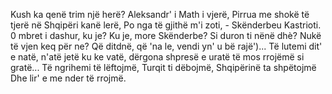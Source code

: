 Kush ka qenë trim një herë?
Aleksandr' i Math i vjerë,
Pirrua me shokë të tjerë
në Shqipëri kanë lerë,
Po nga të gjithë m'i zoti, -
Skënderbeu Kastrioti.
0 mbret i dashur, ku je?
Ku je, more Skënderbe?
Si duron ti nënë dhè?
Nukë të vjen keq për ne?
Që ditdnë, që 'na le,
vendi yn' u bë rajë')...
Të lutemi dit' e natë,
n'atë jetë ku ke vatë,
dërgona shpresë e uratë
të mos rrojëmë si gratë...
Të ngrihemi të lëftojmë,
Turqit ti dëbojmë,
Shqipërinë ta shpëtojmë
Dhe lir' e me nder të rrojmë.